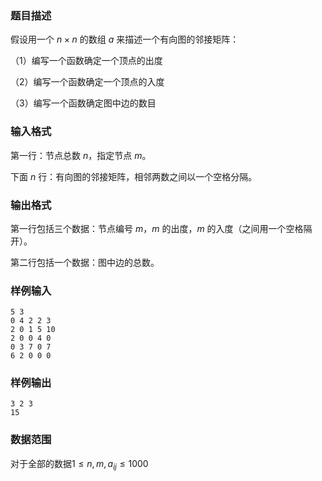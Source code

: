 ###  题目描述
假设用一个 $n \times n$ 的数组 $a$ 来描述一个有向图的邻接矩阵：

（1）编写一个函数确定一个顶点的出度

（2）编写一个函数确定一个顶点的入度

（3）编写一个函数确定图中边的数目

###  输入格式
第一行：节点总数 $n$，指定节点 $m$。

下面 $n$ 行：有向图的邻接矩阵，相邻两数之间以一个空格分隔。

###  输出格式
第一行包括三个数据：节点编号 $m$，$m$ 的出度，$m$ 的入度（之间用一个空格隔开）。

第二行包括一个数据：图中边的总数。

###  样例输入
```
5 3
0 4 2 2 3
2 0 1 5 10
2 0 0 4 0
0 3 7 0 7
6 2 0 0 0
```
### 样例输出
```
3 2 3
15
```

###  数据范围
对于全部的数据$1\le n,m,a_{ij} \le 1000$
